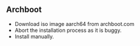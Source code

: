 ## Archboot
- Download iso image aarch64 from archboot.com
- Abort the installation process as it is buggy.
- Install manually.
